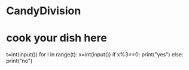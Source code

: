 # CandyDivision
# cook your dish here
t=int(input())
for i in range(t):
    x=int(input())
    if x%3==0:
        print("yes")
    else:
        print("no")

